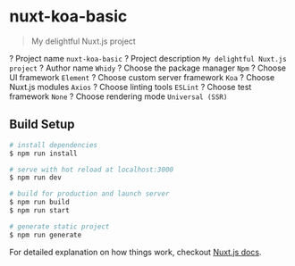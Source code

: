 # nuxt-koa-basic

> My delightful Nuxt.js project

? Project name `nuxt-koa-basic`
? Project description `My delightful Nuxt.js project`
? Author name `Whidy`
? Choose the package manager `Npm`
? Choose UI framework `Element`
? Choose custom server framework `Koa`
? Choose Nuxt.js modules `Axios`
? Choose linting tools `ESLint`
? Choose test framework `None`
? Choose rendering mode `Universal (SSR)`

## Build Setup

``` bash
# install dependencies
$ npm run install

# serve with hot reload at localhost:3000
$ npm run dev

# build for production and launch server
$ npm run build
$ npm run start

# generate static project
$ npm run generate
```

For detailed explanation on how things work, checkout [Nuxt.js docs](https://nuxtjs.org).
